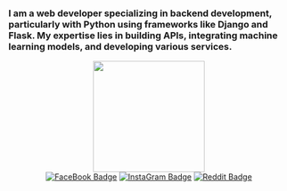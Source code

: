 ### I am a web developer specializing in backend development, particularly with Python using frameworks like Django and Flask. My expertise lies in building APIs, integrating machine learning models, and developing various services.

<div id="header" align="center">
  <img src="https://media.giphy.com/media/b88QlTSTsj3bEHQyZf/giphy.gif" width="200"/>
  <div id="social">
    <a href="https://www.facebook.com/rec.kun.9"><img src="https://img.shields.io/badge/FaceBook-blue?style=for-the-badge&logo=facebook&logoColor=white" alt="FaceBook Badge"/></a>
    <a href="https://www.instagram.com/nords1337"><img src="https://img.shields.io/badge/Instagram-hotpink?style=for-the-badge&logo=instagram&logoColor=white" alt="InstaGram Badge"/></a>
    <a href="https://www.reddit.com/user/ThePawners"><img src="https://img.shields.io/badge/Reddit-orange?style=for-the-badge&logo=reddit&logoColor=white" alt="Reddit Badge"/></a>
  </div>
  <br/>
  <img src="https://komarev.com/ghpvc/?username=fafsnords&style=flat-square&color=blue" alt=""/>
</div>
